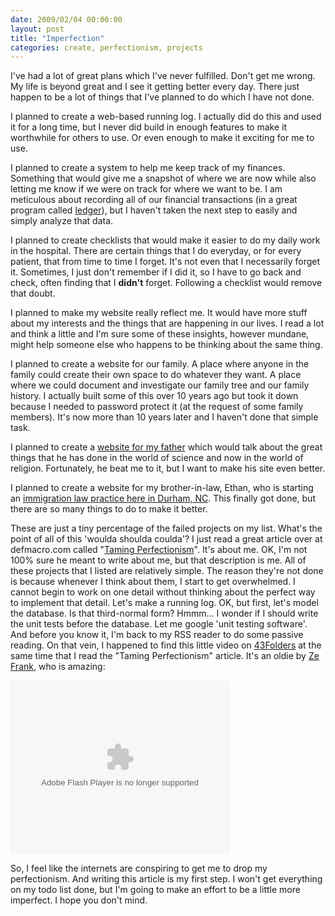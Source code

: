 ```yaml
---
date: 2009/02/04 00:00:00
layout: post
title: "Imperfection"
categories: create, perfectionism, projects
---
```


I've had a lot of great plans which I've never fulfilled. Don't get me wrong. My life is beyond great and I see it getting better every day. There just happen to be a lot of things that I've planned to do which I have not done.

I planned to create a web-based running log. I actually did do this and used it for a long time, but I never did build in enough features to make it worthwhile for others to use. Or even enough to make it exciting for me to use.

I planned to create a system to help me keep track of my finances. Something that would give me a snapshot of where we are now while also letting me know if we were on track for where we want to be. I am meticulous about recording all of our financial transactions (in a great program called [ledger](http://www.newartisans.com/blog/projects/ledger.html)), but I haven't taken the next step to easily and simply analyze that data.

I planned to create checklists that would make it easier to do my daily work in the hospital. There are certain things that I do everyday, or for every patient, that from time to time I forget. It's not even that I necessarily forget it. Sometimes, I just don't remember if I did it, so I have to go back and check, often finding that I **didn't** forget. Following a checklist would remove that doubt.

I planned to make my website really reflect me. It would have more stuff about my interests and the things that are happening in our lives. I read a lot and think a little and I'm sure some of these insights, however mundane, might help someone else who happens to be thinking about the same thing.

I planned to create a website for our family. A place where anyone in the family could create their own space to do whatever they want. A place where we could document and investigate our family tree and our family history. I actually built some of this over 10 years ago but took it down because I needed to password protect it (at the request of some family members). It's now more than 10 years later and I haven't done that simple task.

I planned to create a [website for my father](http://vikurup.com/) which would talk about the great things that he has done in the world of science and now in the world of religion. Fortunately, he beat me to it, but I want to make his site even better.

I planned to create a website for my brother-in-law, Ethan, who is starting an [immigration law practice here in Durham, NC](http://www.lawbeattie.com/). This finally got done, but there are so many things to do to make it better.

These are just a tiny percentage of the failed projects on my list. What's the point of all of this 'woulda shoulda coulda'? I just read a great article over at defmacro.com called "[Taming Perfectionism](http://www.defmacro.org/ramblings/taming-perfectionism.html)". It's about me. OK, I'm not 100% sure he meant to write about me, but that description is me. All of these projects that I listed are relatively simple. The reason they're not done is because whenever I think about them, I start to get overwhelmed. I cannot begin to work on one detail without thinking about the perfect way to implement that detail. Let's make a running log. OK, but first, let's model the database. Is that third-normal form? Hmmm... I wonder if I should write the unit tests before the database. Let me google 'unit testing software'. And before you know it, I'm back to my RSS reader to do some passive reading. On that vein, I happened to find this little video on [43Folders](http://www.43folders.com/) at the same time that I read the "Taming Perfectionism" article. It's an oldie by [Ze Frank](http://www.zefrank.com/), who is amazing:

<object width="350" height="278" data="http://blip.tv/play/AYqRV4L5WQ" type="application/x-shockwave-flash"><param name="src" value="http://blip.tv/play/AYqRV4L5WQ" /><param name="allowfullscreen" value="true" /></object>

So, I feel like the internets are conspiring to get me to drop my perfectionism. And writing this article is my first step. I won't get everything on my todo list done, but I'm going to make an effort to be a little more imperfect. I hope you don't mind.
